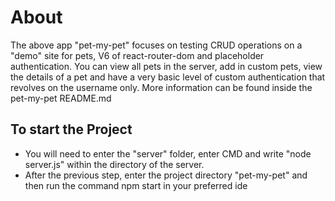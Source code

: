 # About
The above app "pet-my-pet" focuses on testing CRUD operations on a "demo" site for pets, V6 of react-router-dom and placeholder authentication. You can view all pets in the server, add in custom pets, view the details of a pet and have a very basic level of custom authentication that revolves on the username only. More information can be found inside the pet-my-pet README.md

## To start the Project
- You will need to enter the "server" folder, enter CMD and write "node server.js" within the directory of the server.
- After the previous step, enter the project directory "pet-my-pet" and then run the command npm start in your preferred ide
